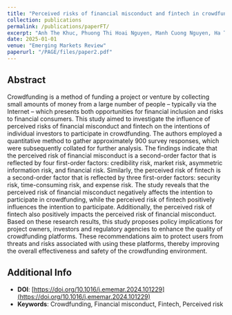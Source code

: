 ```yaml
---
title: "Perceived risks of financial misconduct and fintech in crowdfunding of Vietnamese individual investors"
collection: publications
permalink: /publications/paperFT/
excerpt: "Anh The Khuc, Phuong Thi Hoai Nguyen, Manh Cuong Nguyen, Ha Thu Le"
date: 2025-01-01
venue: "Emerging Markets Review"
paperurl: "/PAGE/files/paper2.pdf"
---
```

## Abstract
Crowdfunding is a method of funding a project or venture by collecting small amounts of money from a large number of people – typically via the Internet – which presents both opportunities for financial inclusion and risks to financial consumers. 
This study aimed to investigate the influence of perceived risks of financial misconduct and fintech on the intentions of individual investors to participate in crowdfunding. 
The authors employed a quantitative method to gather approximately 900 survey responses, which were subsequently collated for further analysis. 
The findings indicate that the perceived risk of financial misconduct is a second-order factor that is reflected by four first-order factors: credibility risk, market risk, asymmetric information risk, and financial risk. 
Similarly, the perceived risk of fintech is a second-order factor that is reflected by three first-order factors: security risk, time-consuming risk, and expense risk. 
The study reveals that the perceived risk of financial misconduct negatively affects the intention to participate in crowdfunding, while the perceived risk of fintech positively influences the intention to participate. 
Additionally, the perceived risk of fintech also positively impacts the perceived risk of financial misconduct. Based on these research results, this study proposes policy implications for project owners, investors and regulatory agencies to enhance the quality of crowdfunding platforms. 
These recommendations aim to protect users from threats and risks associated with using these platforms, thereby improving the overall effectiveness and safety of the crowdfunding environment.

## Additional Info
- **DOI**: [https://doi.org/10.1016/j.ememar.2024.101229](https://doi.org/10.1016/j.ememar.2024.101229)
- **Keywords**: Crowdfunding, Financial misconduct, Fintech, Perceived risk
